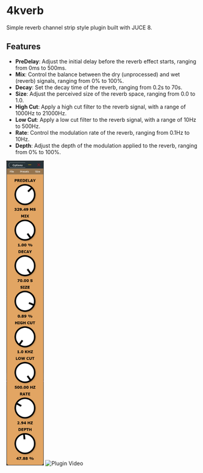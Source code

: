 # 4kverb

Simple reverb channel strip style plugin built with JUCE 8.

## Features

- **PreDelay**: Adjust the initial delay before the reverb effect starts, ranging from 0ms to 500ms.
- **Mix**: Control the balance between the dry (unprocessed) and wet (reverb) signals, ranging from 0% to 100%.
- **Decay**: Set the decay time of the reverb, ranging from 0.2s to 70s.
- **Size**: Adjust the perceived size of the reverb space, ranging from 0.0 to 1.0.
- **High Cut**: Apply a high cut filter to the reverb signal, with a range of 1000Hz to 21000Hz.
- **Low Cut**: Apply a low cut filter to the reverb signal, with a range of 10Hz to 500Hz.
- **Rate**: Control the modulation rate of the reverb, ranging from 0.1Hz to 10Hz.
- **Depth**: Adjust the depth of the modulation applied to the reverb, ranging from 0% to 100%.

<p style="text-align: left;">
  <img src="assets/4kverb_przy3Jgw2Q.png" alt="Plugin Screenshot" height="800">
  <img src="assets/4kverb_preview.gif" alt="Plugin Video" height="800">
</p>
